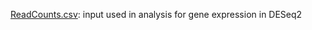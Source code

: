[ReadCounts.csv](https://github.com/claudinpcosta/2020-FatBodyQueens-Bimpatiens/blob/master/Data/ReadCounts.csv): input used in analysis for gene expression in DESeq2 

